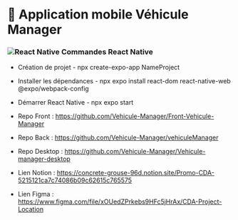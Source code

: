 <h1>🚗 Application mobile Véhicule Manager</h1>

### ![React Native](https://img.shields.io/badge/react_native-%2320232a.svg?style=for-the-badge&logo=react&logoColor=%2361DAFB) Commandes React Native

- Création de projet - npx create-expo-app NameProject
- Installer les dépendances - npx expo install react-dom react-native-web @expo/webpack-config
- Démarrer React Native - npx expo start

- Repo Front : https://github.com/Vehicule-Manager/Front-Vehicule-Manager
- Repo Back : https://github.com/Vehicule-Manager/vehiculeManager
- Repo Desktop : https://github.com/Vehicule-Manager/Vehicule-manager-desktop
- Lien Notion : https://concrete-grouse-96d.notion.site/Promo-CDA-5215121ca7c74086b09c62615c765575
- Lien Figma : https://www.figma.com/file/xOUedZPrkebs9HFc5jHrAx/CDA-Project-Location

